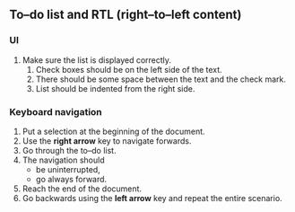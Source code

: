 ## To–do list and RTL (right–to–left content)

### UI

1. Make sure the list is displayed correctly.
	1. Check boxes should be on the left side of the text.
	2. There should be some space between the text and the check mark.
	3. List should be indented from the right side.

### Keyboard navigation

1. Put a selection at the beginning of the document.
2. Use the **right arrow** key to navigate forwards.
3. Go through the to–do list.
4. The navigation should
	* be uninterrupted,
	* go always forward.
5. Reach the end of the document.
6. Go backwards using the **left arrow** key and repeat the entire scenario.
